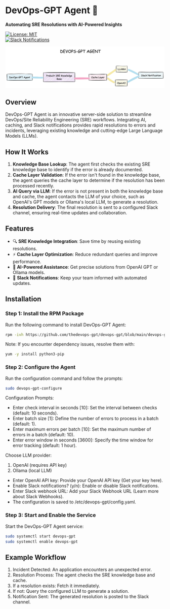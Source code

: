 # DevOps-GPT Agent 🚀  
**Automating SRE Resolutions with AI-Powered Insights**

[![License: MIT](https://img.shields.io/badge/License-MIT-green.svg)](LICENSE)  
[![Slack Notifications](https://img.shields.io/badge/Slack-Notifications-blue)](https://slack.com)

![DevOps-GPT Agent](devops-gpt-agent.jpg)

## Overview  
DevOps-GPT Agent is an innovative server-side solution to streamline DevOps/Site Reliability Engineering (SRE) workflows. Integrating AI, caching, and Slack notifications provides rapid resolutions to errors and incidents, leveraging existing knowledge and cutting-edge Large Language Models (LLMs).  

## How It Works  
1. **Knowledge Base Lookup**: The agent first checks the existing SRE knowledge base to identify if the error is already documented.  
2. **Cache Layer Validation**: If the error isn't found in the knowledge base, the agent queries the cache layer to determine if the resolution has been processed recently.  
3. **AI Query via LLM**: If the error is not present in both the knowledge base and cache, the agent contacts the LLM of your choice, such as OpenAI's GPT models or Ollama's local LLM, to generate a resolution.  
4. **Resolution Delivery**: The final resolution is sent to a configured Slack channel, ensuring real-time updates and collaboration.  

## Features  
- 🔍 **SRE Knowledge Integration**: Save time by reusing existing resolutions.  
- ⚡ **Cache Layer Optimization**: Reduce redundant queries and improve performance.  
- 🤖 **AI-Powered Assistance**: Get precise solutions from OpenAI GPT or Ollama models.  
- 📩 **Slack Notifications**: Keep your team informed with automated updates.  

## Installation  

### Step 1: Install the RPM Package  
Run the following command to install DevOps-GPT Agent:  
```bash
rpm -ivh https://github.com/thedevops-gpt/devops-gpt/blob/main/devops-gpt-0.0.1.x86_64.rpm
```
Note: If you encounter dependency issues, resolve them with:

```bash
yum -y install python3-pip
```

### Step 2: Configure the Agent
Run the configuration command and follow the prompts:

```bash
sudo devops-gpt-configure
```
Configuration Prompts:

- Enter check interval in seconds [10]: Set the interval between checks (default: 10 seconds).
- Enter batch size [1]: Define the number of errors to process in a batch (default: 1).
- Enter maximum errors per batch [10]: Set the maximum number of errors in a batch (default: 10).
- Enter error window in seconds [3600]: Specify the time window for error tracking (default: 1 hour).

Choose LLM provider:
1. OpenAI (requires API key)
2. Ollama (local LLM)

- Enter OpenAI API key: Provide your OpenAI API key (Get your key here).
- Enable Slack notifications? (y/n): Enable or disable Slack notifications.
- Enter Slack webhook URL: Add your Slack Webhook URL (Learn more about Slack Webhooks).
- The configuration is saved to /etc/devops-gpt/config.yaml.

### Step 3: Start and Enable the Service
Start the DevOps-GPT Agent service:
```bash
sudo systemctl start devops-gpt
sudo systemctl enable devops-gpt
```

## Example Workflow

1. Incident Detected: An application encounters an unexpected error.
2. Resolution Process: The agent checks the SRE knowledge base and cache.
3. If a resolution exists: Fetch it immediately.
4. If not: Query the configured LLM to generate a solution.
5. Notification Sent: The generated resolution is posted to the Slack channel.
